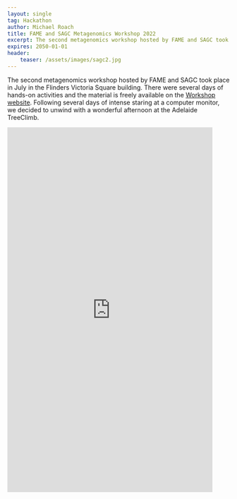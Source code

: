 ```yaml
---
layout: single
tag: Hackathon
author: Michael Roach
title: FAME and SAGC Metagenomics Workshop 2022
excerpt: The second metagenomics workshop hosted by FAME and SAGC took place in July in the Flinders Victoria Square building.
expires: 2050-01-01
header:
    teaser: /assets/images/sagc2.jpg
---
```



The second metagenomics workshop hosted by FAME and SAGC took place in July in the Flinders Victoria Square building. There were several days of hands-on activities and the material is freely available on the [Workshop website](https://bioinf.cc/workshop2022/). Following several days of intense staring at a computer monitor, we decided to unwind with a wonderful afternoon at the Adelaide TreeClimb.

<iframe width="465" height="827" src="https://www.youtube.com/embed/rwclMPdG-CY" title="FAME + SAGC Metagenomics Workshop 2022 - Tree Climb Fun!" frameborder="0" allow="accelerometer; autoplay; clipboard-write; encrypted-media; gyroscope; picture-in-picture; web-share" allowfullscreen></iframe>
